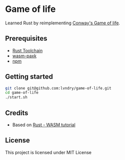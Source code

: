 # Game of life

Learned Rust by reimplementing [Conway's Game of life](https://en.wikipedia.org/wiki/Conway%27s_Game_of_Life).

## Prerequisites

- [Rust Toolchain](https://www.rust-lang.org/tools/install)
- [wasm-paxk](https://rustwasm.github.io/wasm-pack/installer/)
- [npm](https://www.npmjs.com/get-npm)

## Getting started

```bash
git clone git@github.com:lvndry/game-of-life.git
cd game-of-life
./start.sh
```

## Credits

- Based on [Rust - WASM tutorial](https://rustwasm.github.io/docs/book/game-of-life/introduction.html)

## License

This project is licensed under MIT License
